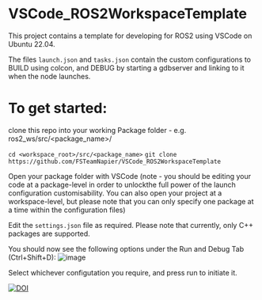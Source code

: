 # VSCode_ROS2WorkspaceTemplate
This project contains a template for developing for ROS2 using VSCode on Ubuntu 22.04.  

The files `launch.json` and `tasks.json` contain the custom configurations to BUILD using colcon, and DEBUG by starting a gdbserver and linking to it when the node launches.  

# To get started:
clone this repo into your working Package folder - e.g. ros2_ws/src/<package_name>/

``cd <workspace_root>/src/<package_name>``
``git clone https://github.com/FSTeamNapier/VSCode_ROS2WorkspaceTemplate``

Open your package folder with VSCode (note - you should be editing your code at a package-level in order to unlockthe full power of the launch configuration customisability.  You can also open your project at a workspace-level, but please note that you can only specify one package at a time within the configuration files)

Edit the `settings.json` file as required.  Please note that currently, only C++ packages are supported.  

You should now see the following options under the Run and Debug Tab (Ctrl+Shift+D):
![image](https://user-images.githubusercontent.com/4342703/195993399-a2a7c94c-fbd1-40ec-a8a7-0d11340c763a.png)

Select whichever configutation you require, and press run to initiate it.  

[![DOI](https://zenodo.org/badge/543256563.svg)](https://zenodo.org/badge/latestdoi/543256563)
